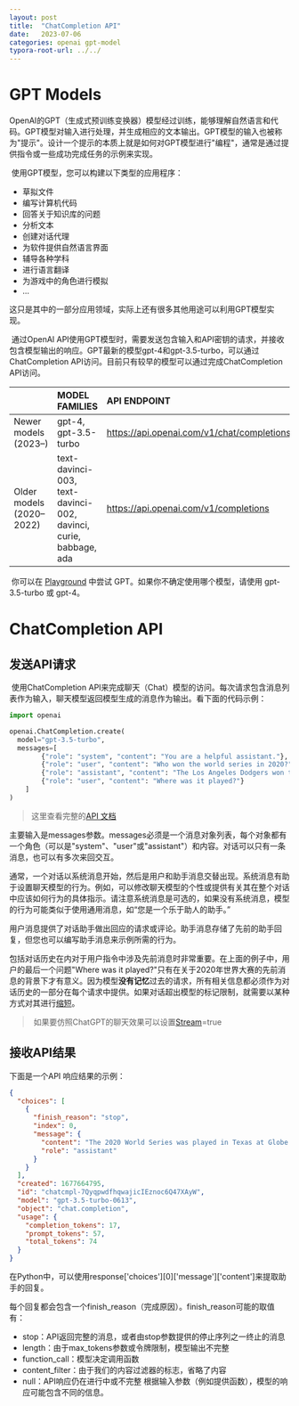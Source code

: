 ```yaml
---
layout: post
title:  "ChatCompletion API"
date:   2023-07-06
categories: openai gpt-model	
typora-root-url: ../../
---
```


# GPT Models

​	OpenAI的GPT（生成式预训练变换器）模型经过训练，能够理解自然语言和代码。GPT模型对输入进行处理，并生成相应的文本输出。GPT模型的输入也被称为"提示"。设计一个提示的本质上就是如何对GPT模型进行"编程"，通常是通过提供指令或一些成功完成任务的示例来实现。

​	使用GPT模型，您可以构建以下类型的应用程序：

- 草拟文件 
- 编写计算机代码
- 回答关于知识库的问题 
- 分析文本
- 创建对话代理 
- 为软件提供自然语言界面 
- 辅导各种学科 
- 进行语言翻译 
- 为游戏中的角色进行模拟 
- ...

这只是其中的一部分应用领域，实际上还有很多其他用途可以利用GPT模型实现。



​	通过OpenAI API使用GPT模型时，需要发送包含输入和API密钥的请求，并接收包含模型输出的响应。GPT最新的模型gpt-4和gpt-3.5-turbo，可以通过ChatCompletion API访问。目前只有较早的模型可以通过完成ChatCompletion API访问。

|                          | MODEL FAMILIES                                               | API ENDPOINT                               |
| :----------------------- | :----------------------------------------------------------- | :----------------------------------------- |
| Newer models (2023–)     | gpt-4, gpt-3.5-turbo                                         | https://api.openai.com/v1/chat/completions |
| Older models (2020–2022) | text-davinci-003, text-davinci-002, davinci, curie, babbage, ada | https://api.openai.com/v1/completions      |

​	你可以在 [Playground](https://platform.openai.com/playground?mode=chat) 中尝试 GPT。如果你不确定使用哪个模型，请使用 gpt-3.5-turbo 或 gpt-4。

# ChatCompletion API

## 发送API请求	

​	使用ChatCompletion API来完成聊天（Chat）模型的访问。每次请求包含消息列表作为输入，聊天模型返回模型生成的消息作为输出。看下面的代码示例：

```python
import openai

openai.ChatCompletion.create(
  model="gpt-3.5-turbo",
  messages=[
        {"role": "system", "content": "You are a helpful assistant."},
        {"role": "user", "content": "Who won the world series in 2020?"},
        {"role": "assistant", "content": "The Los Angeles Dodgers won the World Series in 2020."},
        {"role": "user", "content": "Where was it played?"}
    ]
)
```

> 这里查看完整的[API 文档](https://platform.openai.com/docs/api-reference/chat)

​	主要输入是messages参数。messages必须是一个消息对象列表，每个对象都有一个角色（可以是"system"、"user"或"assistant"）和内容。对话可以只有一条消息，也可以有多次来回交互。

​	通常，一个对话以系统消息开始，然后是用户和助手消息交替出现。系统消息有助于设置聊天模型的行为。例如，可以修改聊天模型的个性或提供有关其在整个对话中应该如何行为的具体指示。请注意系统消息是可选的，如果没有系统消息，模型的行为可能类似于使用通用消息，如“您是一个乐于助人的助手。”

​	用户消息提供了对话助手做出回应的请求或评论。助手消息存储了先前的助手回复，但您也可以编写助手消息来示例所需的行为。

​	包括对话历史在内对于用户指令中涉及先前消息时非常重要。在上面的例子中，用户的最后一个问题"Where was it played?"只有在关于2020年世界大赛的先前消息的背景下才有意义。因为模型**没有记忆**过去的请求，所有相关信息都必须作为对话历史的一部分在每个请求中提供。如果对话超出模型的标记限制，就需要以某种方式对其进行[缩短](https://platform.openai.com/docs/guides/gpt-best-practices/tactic-for-dialogue-applications-that-require-very-long-conversations-summarize-or-filter-previous-dialogue)。

> ​	如果要仿照ChatGPT的聊天效果可以设置[Stream](https://platform.openai.com/docs/api-reference/chat/create#chat/create-stream)=true

## 接收API结果

下面是一个API 响应结果的示例：

```json
{
  "choices": [
    {
      "finish_reason": "stop",
      "index": 0,
      "message": {
        "content": "The 2020 World Series was played in Texas at Globe Life Field in Arlington.",
        "role": "assistant"
      }
    }
  ],
  "created": 1677664795,
  "id": "chatcmpl-7QyqpwdfhqwajicIEznoc6Q47XAyW",
  "model": "gpt-3.5-turbo-0613",
  "object": "chat.completion",
  "usage": {
    "completion_tokens": 17,
    "prompt_tokens": 57,
    "total_tokens": 74
  }
}
```

在Python中，可以使用response\['choices']\[0]\['message']['content']来提取助手的回复。

每个回复都会包含一个finish_reason（完成原因）。finish_reason可能的取值有：

- stop：API返回完整的消息，或者由stop参数提供的停止序列之一终止的消息 
- length：由于max_tokens参数或令牌限制，模型输出不完整 
- function_call：模型决定调用函数 
- content_filter：由于我们的内容过滤器的标志，省略了内容
- null：API响应仍在进行中或不完整 根据输入参数（例如提供函数），模型的响应可能包含不同的信息。
